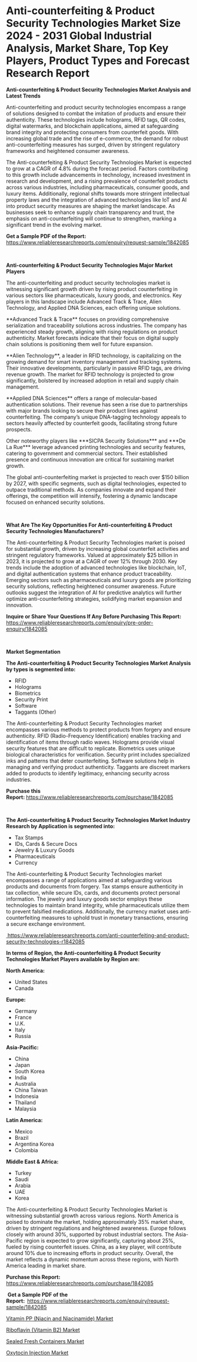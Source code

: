 <p><h1>Anti-counterfeiting & Product Security Technologies Market Size 2024 - 2031 Global Industrial Analysis, Market Share, Top Key Players, Product Types and Forecast Research Report</h1></p><p><strong>Anti-counterfeiting & Product Security Technologies Market Analysis and Latest Trends</strong></p>
<p><p>Anti-counterfeiting and product security technologies encompass a range of solutions designed to combat the imitation of products and ensure their authenticity. These technologies include holograms, RFID tags, QR codes, digital watermarks, and blockchain applications, aimed at safeguarding brand integrity and protecting consumers from counterfeit goods. With increasing global trade and the rise of e-commerce, the demand for robust anti-counterfeiting measures has surged, driven by stringent regulatory frameworks and heightened consumer awareness.</p><p>The Anti-counterfeiting & Product Security Technologies Market is expected to grow at a CAGR of 4.8% during the forecast period. Factors contributing to this growth include advancements in technology, increased investment in research and development, and a rising prevalence of counterfeit products across various industries, including pharmaceuticals, consumer goods, and luxury items. Additionally, regional shifts towards more stringent intellectual property laws and the integration of advanced technologies like IoT and AI into product security measures are shaping the market landscape. As businesses seek to enhance supply chain transparency and trust, the emphasis on anti-counterfeiting will continue to strengthen, marking a significant trend in the evolving market.</p></p>
<p><strong>Get a Sample PDF of the Report:&nbsp;</strong> <a href="https://www.reliableresearchreports.com/enquiry/request-sample/1842085?utm_campaign=120&utm_medium=2&utm_source=Github&utm_content=ia&utm_term=31122024&utm_id=anti-counterfeiting-product-security-technologies">https://www.reliableresearchreports.com/enquiry/request-sample/1842085</a></p>
<p>&nbsp;</p>
<p><strong>Anti-counterfeiting & Product Security Technologies Major Market Players</strong></p>
<p><p>The anti-counterfeiting and product security technologies market is witnessing significant growth driven by rising product counterfeiting in various sectors like pharmaceuticals, luxury goods, and electronics. Key players in this landscape include Advanced Track & Trace, Alien Technology, and Applied DNA Sciences, each offering unique solutions.</p><p>**Advanced Track & Trace** focuses on providing comprehensive serialization and traceability solutions across industries. The company has experienced steady growth, aligning with rising regulations on product authenticity. Market forecasts indicate that their focus on digital supply chain solutions is positioning them well for future expansion.</p><p>**Alien Technology**, a leader in RFID technology, is capitalizing on the growing demand for smart inventory management and tracking systems. Their innovative developments, particularly in passive RFID tags, are driving revenue growth. The market for RFID technology is projected to grow significantly, bolstered by increased adoption in retail and supply chain management.</p><p>**Applied DNA Sciences** offers a range of molecular-based authentication solutions. Their revenue has seen a rise due to partnerships with major brands looking to secure their product lines against counterfeiting. The company’s unique DNA-tagging technology appeals to sectors heavily affected by counterfeit goods, facilitating strong future prospects.</p><p>Other noteworthy players like ***SICPA Security Solutions*** and ***De La Rue*** leverage advanced printing technologies and security features, catering to government and commercial sectors. Their established presence and continuous innovation are critical for sustaining market growth. </p><p>The global anti-counterfeiting market is projected to reach over $150 billion by 2027, with specific segments, such as digital technologies, expected to outpace traditional methods. As companies innovate and expand their offerings, the competition will intensify, fostering a dynamic landscape focused on enhanced security solutions.</p></p>
<p>&nbsp;</p>
<p><strong>What Are The Key Opportunities For Anti-counterfeiting & Product Security Technologies Manufacturers?</strong></p>
<p><p>The Anti-counterfeiting & Product Security Technologies market is poised for substantial growth, driven by increasing global counterfeit activities and stringent regulatory frameworks. Valued at approximately $25 billion in 2023, it is projected to grow at a CAGR of over 12% through 2030. Key trends include the adoption of advanced technologies like blockchain, IoT, and digital authentication systems that enhance product traceability. Emerging sectors such as pharmaceuticals and luxury goods are prioritizing security solutions, reflecting heightened consumer awareness. Future outlooks suggest the integration of AI for predictive analytics will further optimize anti-counterfeiting strategies, solidifying market expansion and innovation.</p></p>
<p><strong>Inquire or Share Your Questions If Any Before Purchasing This Report:</strong> <a href="https://www.reliableresearchreports.com/enquiry/pre-order-enquiry/1842085?utm_campaign=120&utm_medium=2&utm_source=Github&utm_content=ia&utm_term=31122024&utm_id=anti-counterfeiting-product-security-technologies">https://www.reliableresearchreports.com/enquiry/pre-order-enquiry/1842085</a></p>
<p>&nbsp;</p>
<p><strong>Market Segmentation</strong></p>
<p><strong>The Anti-counterfeiting & Product Security Technologies Market Analysis by types is segmented into:</strong></p>
<p><ul><li>RFID</li><li>Holograms</li><li>Biometrics</li><li>Security Print</li><li>Software</li><li>Taggants (Other)</li></ul></p>
<p><p>The Anti-counterfeiting & Product Security Technologies market encompasses various methods to protect products from forgery and ensure authenticity. RFID (Radio-Frequency Identification) enables tracking and identification of items through radio waves. Holograms provide visual security features that are difficult to replicate. Biometrics uses unique biological characteristics for verification. Security print includes specialized inks and patterns that deter counterfeiting. Software solutions help in managing and verifying product authenticity. Taggants are discreet markers added to products to identify legitimacy, enhancing security across industries.</p></p>
<p><strong>Purchase this Report:&nbsp;</strong><a href="https://www.reliableresearchreports.com/purchase/1842085?utm_campaign=120&utm_medium=2&utm_source=Github&utm_content=ia&utm_term=31122024&utm_id=anti-counterfeiting-product-security-technologies">https://www.reliableresearchreports.com/purchase/1842085</a></p>
<p>&nbsp;</p>
<p><strong>The Anti-counterfeiting & Product Security Technologies Market Industry Research by Application is segmented into:</strong></p>
<p><ul><li>Tax Stamps</li><li>IDs, Cards & Secure Docs</li><li>Jewelry & Luxury Goods</li><li>Pharmaceuticals</li><li>Currency</li></ul></p>
<p><p>The Anti-counterfeiting & Product Security Technologies market encompasses a range of applications aimed at safeguarding various products and documents from forgery. Tax stamps ensure authenticity in tax collection, while secure IDs, cards, and documents protect personal information. The jewelry and luxury goods sector employs these technologies to maintain brand integrity, while pharmaceuticals utilize them to prevent falsified medications. Additionally, the currency market uses anti-counterfeiting measures to uphold trust in monetary transactions, ensuring a secure exchange environment.</p></p>
<p><a href="https://www.reliableresearchreports.com/anti-counterfeiting-and-product-security-technologies-r1842085?utm_campaign=120&utm_medium=2&utm_source=Github&utm_content=ia&utm_term=31122024&utm_id=anti-counterfeiting-product-security-technologies">&nbsp;https://www.reliableresearchreports.com/anti-counterfeiting-and-product-security-technologies-r1842085</a></p>
<p><strong>In terms of Region, the Anti-counterfeiting & Product Security Technologies Market Players available by Region are:</strong></p>
<p>
    <p> <strong> North America: </strong>
        <ul>
            <li>United States</li>
            <li>Canada</li>
        </ul>
        </p> 
    <p> <strong> Europe: </strong>
        <ul>
            <li>Germany</li>
            <li>France</li>
            <li>U.K.</li>
            <li>Italy</li>
            <li>Russia</li>
        </ul>
        </p> 
    <p> <strong> Asia-Pacific: </strong>
        <ul>
            <li>China</li>
            <li>Japan</li>
            <li>South Korea</li>
            <li>India</li>
            <li>Australia</li>
            <li>China Taiwan</li>
            <li>Indonesia</li>
            <li>Thailand</li>
            <li>Malaysia</li>
        </ul>
        </p> 
    <p> <strong> Latin America: </strong>
        <ul>
            <li>Mexico</li>
            <li>Brazil</li>
            <li>Argentina Korea</li>
            <li>Colombia</li>
        </ul>
        </p> 
    <p> <strong> Middle East & Africa: </strong>
        <ul>
            <li>Turkey</li>
            <li>Saudi</li>
            <li>Arabia</li>
            <li>UAE</li>
            <li>Korea</li>
        </ul>
    </p>
    </p>
<p><p>The Anti-counterfeiting & Product Security Technologies Market is witnessing substantial growth across various regions. North America is poised to dominate the market, holding approximately 35% market share, driven by stringent regulations and heightened awareness. Europe follows closely with around 30%, supported by robust industrial sectors. The Asia-Pacific region is expected to grow significantly, capturing about 25%, fueled by rising counterfeit issues. China, as a key player, will contribute around 10% due to increasing efforts in product security. Overall, the market reflects a dynamic momentum across these regions, with North America leading in market share.</p></p>
<p><strong>Purchase this Report: </strong><a href="https://www.reliableresearchreports.com/purchase/1842085?utm_campaign=120&utm_medium=2&utm_source=Github&utm_content=ia&utm_term=31122024&utm_id=anti-counterfeiting-product-security-technologies">https://www.reliableresearchreports.com/purchase/1842085</a></p>
<p>&nbsp;<strong>Get a Sample PDF of the Report:&nbsp;&nbsp;</strong><a href="https://www.reliableresearchreports.com/enquiry/request-sample/1842085?utm_campaign=120&utm_medium=2&utm_source=Github&utm_content=ia&utm_term=31122024&utm_id=anti-counterfeiting-product-security-technologies">https://www.reliableresearchreports.com/enquiry/request-sample/1842085</a></p>
<p><strong></strong></p>
<p><p><a href="https://github.com/maclarensidney/Market-Research-Report-List-1/blob/main/vitamin-pp-niacin-and-niacinamide-market.md?utm_campaign=120&utm_medium=2&utm_source=Github&utm_content=ia&utm_term=31122024&utm_id=anti-counterfeiting-product-security-technologies">Vitamin PP (Niacin and Niacinamide) Market</a></p><p><a href="https://github.com/DianaWilson796/Market-Research-Report-List-1/blob/main/riboflavin-vitamin-b2-market.md?utm_campaign=120&utm_medium=2&utm_source=Github&utm_content=ia&utm_term=31122024&utm_id=anti-counterfeiting-product-security-technologies">Riboflavin (Vitamin B2) Market</a></p><p><a href="https://github.com/sofayahoo2023/Market-Research-Report-List-6/blob/main/sealed-fresh-containers-market.md?utm_campaign=120&utm_medium=2&utm_source=Github&utm_content=ia&utm_term=31122024&utm_id=anti-counterfeiting-product-security-technologies">Sealed Fresh Containers Market</a></p><p><a href="https://github.com/joannesouthgate/Market-Research-Report-List-5/blob/main/oxytocin-injection-market.md?utm_campaign=120&utm_medium=2&utm_source=Github&utm_content=ia&utm_term=31122024&utm_id=anti-counterfeiting-product-security-technologies">Oxytocin Injection Market</a></p></p>
